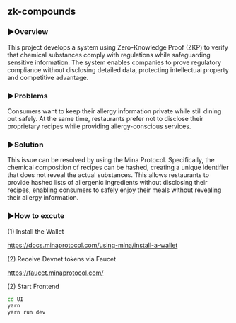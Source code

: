 ## zk-compounds

### ▶︎Overview
This project develops a system using Zero-Knowledge Proof (ZKP) to verify that chemical substances comply with regulations while safeguarding sensitive information. The system enables companies to prove regulatory compliance without disclosing detailed data, protecting intellectual property and competitive advantage.

### ▶︎Problems
  
Consumers want to keep their allergy information private while still dining out safely. At the same time, restaurants prefer not to disclose their proprietary recipes while providing allergy-conscious services.
   
### ▶︎Solution

This issue can be resolved by using the Mina Protocol. Specifically, the chemical composition of recipes can be hashed, creating a unique identifier that does not reveal the actual substances. This allows restaurants to provide hashed lists of allergenic ingredients without disclosing their recipes, enabling consumers to safely enjoy their meals without revealing their allergy information.

### ▶︎How to excute

(1) Install the Wallet

https://docs.minaprotocol.com/using-mina/install-a-wallet

(2) Receive Devnet tokens via Faucet

https://faucet.minaprotocol.com/

(2) Start Frontend

```bash
cd UI
yarn 
yarn run dev
```
